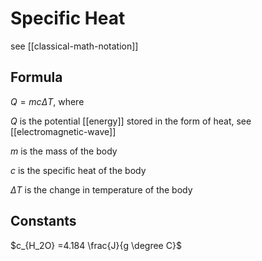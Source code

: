 # Specific Heat

see [[classical-math-notation]]

## Formula

$Q = mc\Delta T$, where

$Q$ is the potential [[energy]] stored in the form of heat, see [[electromagnetic-wave]]

$m$ is the mass of the body

$c$ is the specific heat of the body

$\Delta T$ is the change in temperature of the body

## Constants

$c_{H_2O} =4.184 \frac{J}{g \degree C}$
